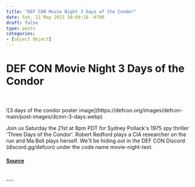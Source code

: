 ```yaml
---
title: "DEF CON Movie Night 3 Days of the Condor"
date: Sat, 21 May 2022 10:09:18 -0700
draft: false
type: posts
categories: 
- [object Object]
---
```

# DEF CON Movie Night 3 Days of the Condor

<br/>

<br/>
![3 days of the condor poster image](https://defcon.org/images/defcon-main/post-images/dcmn-3-days.webp)  

Join us Saturday the 21st at 8pm PDT for Sydney Pollack's 1975 spy thriller 'Three Days of the Condor'. Robert Redford plays a CIA researcher on the run and Ma Bell plays herself. We'll be hiding out in the DEF CON Discord (discord.gg/defcon) under the code name movie-night-text.

#### [Source](https://forum.defcon.org/node/241613)

<br/>
---
